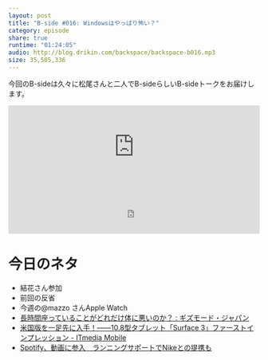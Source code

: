 ```yaml
---
layout: post
title: "B-side #016: Windowsはやっぱり怖い？"
category: episode
share: true
runtime: "01:24:05"
audio: http://blog.drikin.com/backspace/backspace-b016.mp3
size: 35,505,336
---
```


今回のB-sideは久々に松尾さんと二人でB-sideらしいB-sideトークをお届けします。

<iframe width="100%" height="166" scrolling="no" frameborder="no" src="https://w.soundcloud.com/player/?url=https%3A//api.soundcloud.com/tracks/206564459&amp;color=ff5500&amp;auto_play=false&amp;hide_related=false&amp;show_comments=true&amp;show_user=true&amp;show_reposts=false"></iframe>

<iframe src="http://backspace.fm/subscribes.html" width="100%" height="92" scrolling="no" frameborder="0"></iframe>

# 今日のネタ

- 結花さん参加
- 前回の反省
- 今週の@mazzo さんApple Watch
- [長時間座っていることがどれだけ体に悪いのか？ : ギズモード・ジャパン](http://www.gizmodo.jp/2015/05/post_17155.html)
- [米国版を一足先に入手！――10.8型タブレット「Surface 3」ファーストインプレッション - ITmedia Mobile](http://www.itmedia.co.jp/mobile/articles/1505/19/news040.html)
- [Spotify、動画に参入　ランニングサポートでNikeとの提携も](http://www.itmedia.co.jp/news/articles/1505/21/news058.html)
